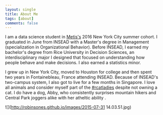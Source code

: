 ```yaml
---
layout: single
title: About Me
tags: [about]
comments: false
---
```


I am a data science student in [Metis's](http://www.thisismetis.com/data-science) 2016 New York City summer cohort. I graduated in June from INSEAD with a Master's degree in Management (specialization in Organizational Behavior). Before INSEAD, I earned my bachelor's degree from Rice University in Decision Sciences, an interdisciplinary major I designed that focused on understanding how people behave and make decisions. I also earned a statistics minor. 

I grew up in New York City, moved to Houston for college and then spent two years in Fontainebleau, France attending INSEAD. Because of INSEAD's two-campus system, I also got to live for a few months in Singapore. I love all animals and consider myself part of the [#rcatladies](https://twitter.com/hashtag/rcatladies) despite not owning a cat. I do have a dog, Abby, who consistently surprises mountain hikers and Central Park joggers alike with her atheltic ability .

![](http://robinsones.github.io/images/2015-07-31 14.03.51.jpg)
